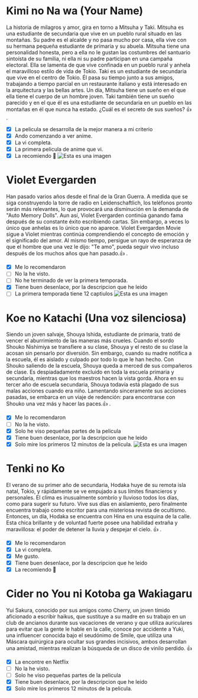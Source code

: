 # Kimi no Na wa (Your Name)
La historia de milagros y amor, gira en torno a Mitsuha y Taki. Mitsuha es una estudiante de secundaria que vive en un pueblo rural situado en las montañas. Su padre es el alcalde y no pasa mucho por casa, ella vive con su hermana pequeña estudiante de primaria y su abuela. Mitsuha tiene una personalidad honesta, pero a ella no le gustan las costumbres del santuario sintoísta de su familia, ni ella ni su padre participan en una campaña electoral. Ella se lamenta de que vive confinada en un pueblo rural y anhela el maravilloso estilo de vida de Tokio. Taki es un estudiante de secundaria que vive en el centro de Tokio. Él pasa su tiempo junto a sus amigos, trabajando a tiempo parcial en un restaurante italiano y está interesado en la arquitectura y las bellas artes. Un día, Mitsuha tiene un sueño en el que ella tiene el cuerpo de un hombre joven. Taki también tiene un sueño parecido y en el que él es una estudiante de secundaria en un pueblo en las montañas en él que nunca ha estado. ¿Cuál es el secreto de sus sueños? :+1: .
- [x] La pelicula se desarrolla de la mejor manera a mi criterio
- [x] Ando comenzando a ver anime.
- [x] La vi completa.
- [x] La primera pelicula de anime que vi. 
- [x] La recomiendo :tada: 
![Esta es una imagen](https://cl.buscafs.com/www.tomatazos.com/public/uploads/images/141220/141220_971x600.jpg)

# Violet Evergarden 
Han pasado varios años desde el final de la Gran Guerra. A medida que se siga construyendo la torre de radio en Leidenschaftlich, los teléfonos pronto serán más relevantes, lo que provocará una disminución en la demanda de "Auto Memory Dolls". Aun así, Violet Evergarden continúa ganando fama después de su constante éxito escribiendo cartas. Sin embargo, a veces lo único que anhelas es lo único que no aparece. Violet Evergarden Movie sigue a Violet mientras continúa comprendiendo el concepto de emoción y el significado del amor. Al mismo tiempo, persigue un rayo de esperanza de que el hombre que una vez le dijo: "Te amo", pueda seguir vivo incluso después de los muchos años que han pasado.:+1: .
- [x] Me lo recomendaron
- [ ] No la he visto.
- [ ] No he terminado de ver la primera temporada.
- [x] Tiene buen desenlace, por la descripcion que he leido
- [ ] La primera temporada tiene 12 captiulos
![Esta es una imagen](https://gcdn.lanetaneta.com/wp-content/uploads/2021/09/Violet-Evergarden-The-Movie-llegara-a-Netflix-en-octubre-de.jpg)

# Koe no Katachi (Una voz silenciosa)
Siendo un joven salvaje, Shouya Ishida, estudiante de primaria, trató de vencer el aburrimiento de las maneras más crueles. Cuando el sordo Shouko Nishimiya se transfiere a su clase, Shouya y el resto de su clase la acosan sin pensarlo por diversión. Sin embargo, cuando su madre notifica a la escuela, él es aislado y culpado por todo lo que le han hecho. Con Shouko saliendo de la escuela, Shouya queda a merced de sus compañeros de clase. Es despiadadamente excluido en toda la escuela primaria y secundaria, mientras que los maestros hacen la vista gorda. Ahora en su tercer año de escuela secundaria, Shouya todavía está plagado de sus malas acciones cuando era niño. Lamentando sinceramente sus acciones pasadas, se embarca en un viaje de redención: para encontrarse con Shouko una vez más y hacer las paces.:+1: .
- [x] Me lo recomendaron
- [ ] No la he visto.
- [x] Solo he viso pequeñas partes de la pelicula
- [x] Tiene buen desenlace, por la descripcion que he leido
- [x] Solo mire los primeros 12 minutos de la pelicula.
![Esta es una imagen](https://www.koi-nya.net/img/subidos_posts/2018/04/analisis-koe-no-katachi-730x410.jpg)

# Tenki no Ko
El verano de su primer año de secundaria, Hodaka huye de su remota isla natal, Tokio, y rápidamente se ve empujado a sus límites financieros y personales. El clima es inusualmente sombrío y lluvioso todos los días, como para sugerir su futuro. Vive sus días en aislamiento, pero finalmente encuentra trabajo como escritor para una misteriosa revista de ocultismo. Entonces, un día, Hodaka se encuentra con Hina en una esquina de la calle. Esta chica brillante y de voluntad fuerte posee una habilidad extraña y maravillosa: el poder de detener la lluvia y despejar el cielo. :+1: .
- [x] Me lo recomendaron
- [x] La vi completa.
- [x] Me gusto.
- [x] Tiene buen desenlace, por la descripcion que he leido
- [x] La recomiendo :tada: 

# Cider no You ni Kotoba ga Wakiagaru
Yui Sakura, conocido por sus amigos como Cherry, un joven tímido aficionado a escribir haikus, que sustituye a su madre en su trabajo en un club de ancianos durante sus vacaciones de verano y que utiliza auriculares para evitar que la gente le hable en la calle, conoce por accidente a Yuki, una influencer conocida bajo el seudónimo de Smile, que utiliza una Máscara quirúrgica para ocultar sus grandes incisivos, ambos desarrollan una amistad, mientras realizan la búsqueda de un disco de vinilo perdido. :+1:
- [x] La encontre en Netflix
- [ ] No la he visto.
- [ ] Solo he viso pequeñas partes de la pelicula
- [x] Tiene buen desenlace, por la descripcion que he leido
- [x] Solo mire los primeros 12 minutos de la pelicula.
